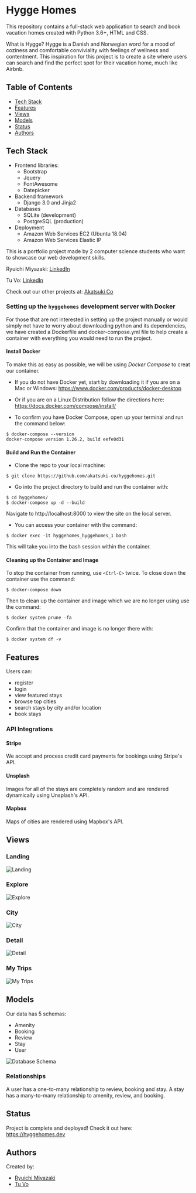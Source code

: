 # Hygge Homes

This repository contains a full-stack web application to search and book vacation homes created with Python 3.6+, HTML and CSS.

What is Hygge? Hygge is a Danish and Norwegian word for a mood of coziness and comfortable conviviality with feelings of wellness and contentment.
This inspiration for this project is to create a site where users can search and find the perfect spot for their vacation home, much like Airbnb.

## Table of Contents

- [Tech Stack](#tech-stack)
- [Features](#features)
- [Views](#views)
- [Models](#models)
- [Status](#status)
- [Authors](#authors)

## Tech Stack
- Frontend libraries:
  - Bootstrap
  - Jquery
  - FontAwesome
  - Datepicker
- Backend framework
  - Django 3.0 and Jinja2
- Databases
  - SQLite (development)
  - PostgreSQL (production)
- Deployment
  - Amazon Web Services EC2 (Ubuntu 18.04)
  - Amazon Web Services Elastic IP

This is a portfolio project made by 2 computer science students who want to showcase our web development skills.

Ryuichi Miyazaki: [LinkedIn](https://www.linkedin.com/in/rmiyazaki/)

Tu Vo: [LinkedIn](https://www.linkedin.com/in/tu-vo/)

Check out our other projects at: [Akatsuki Co](https://github.com/akatsuki-co)


### Setting up the `hyggehomes` development server with Docker

For those that are not interested in setting up the project manually or would simply not have to worry about downloading python and its dependencies, we have created a Dockerfile and docker-compose.yml file to help create a container with everything you would need to run the project.

#### Install Docker

To make this as easy as possible, we will be using *Docker Compose* to creat our container.

- If you do not have Docker yet, start by downloading it if you are on a Mac or Windows:
https://www.docker.com/products/docker-desktop

- Or if you are on a Linux Distribution follow the directions here:
https://docs.docker.com/compose/install/

- To confirm you have Docker Compose, open up your terminal and run the command below:

```
$ docker-compose --version
docker-compose version 1.26.2, build eefe0d31
```

#### Build and Run the Container

- Clone the repo to your local machine:

```
$ git clone https://github.com/akatsuki-co/hyggehomes.git
```

- Go into the project directory to build and run the container with:

```
$ cd hyggehomes/
$ docker-compose up -d --build
```

Navigate to http://localhost:8000 to view the site on the local server.


- You can access your container with the command:

```
$ docker exec -it hyggehomes_hyggehomes_1 bash
```

This will take you into the bash session within the container.

#### Cleaning up the Container and Image

To stop the container from running, use `<Ctrl-C>` twice.
To close down the container use the command:

```
$ docker-compose down
```
Then to clean up the container and image which we are no longer using use the command:

```
$ docker system prune -fa
```

Confirm that the container and image is no longer there with:

```
$ docker system df -v
```

## Features

Users can:

- register
- login
- view featured stays
- browse top cities
- search stays by city and/or location
- book stays

### API Integrations

#### Stripe

We accept and process credit card payments for bookings using Stripe's API.

#### Unsplash

Images for all of the stays are completely random and are rendered dynamically using Unsplash's API.

#### Mapbox

Maps of cities are rendered using Mapbox's API.

## Views

### Landing

![Landing](./static_files/img/homepage.png)

### Explore

![Explore](./static_files/img/explore.png)

### City

![City](./static_files/img/city.png)

### Detail

![Detail](./static_files/img/detail.png)

### My Trips

![My Trips](./static_files/img/my_trips.png)

## Models

Our data has 5 schemas:

- Amenity
- Booking
- Review
- Stay
- User

![Database Schema](./static_files/img/database_schema.png)

### Relationships

A user has a one-to-many relationship to review, booking and stay.
A stay has a many-to-many relationship to amenity, review, and booking.

## Status

Project is complete and deployed!
Check it out here: https://hyggehomes.dev

## Authors

Created by:

- [Ryuichi Miyazaki](https://github.com/rmiyazaki6499)
- [Tu Vo](https://github.com/tuvo1106)
